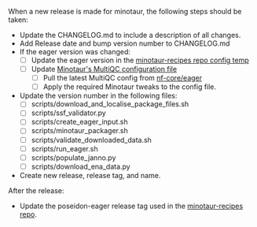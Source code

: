 <!-- Still preliminary. -->

When a new release is made for minotaur, the following steps should be taken:

- Update the CHANGELOG.md to include a description of all changes.
- Add Release date and bump version number to CHANGELOG.md
- If the eager version was changed:
  - [ ] Update the eager version in the [minotaur-recipes repo config temp](https://github.com/poseidon-framework/minotaur-recipes/blob/main/assets/template.config)
  - [ ] Update [Minotaur's MultiQC configuration file](https://github.com/poseidon-framework/poseidon-eager/blob/main/conf/minotaur_multiqc_config.yaml)
      - [ ] Pull the latest MultiQC config from [nf-core/eager](https://github.com/nf-core/eager/blob/master/assets/multiqc_config.yaml)
      - [ ] Apply the required Minotaur tweaks to the config file.
- Update the version number in the following files:
  - [ ] scripts/download_and_localise_package_files.sh
  - [ ] scripts/ssf_validator.py
  - [ ] scripts/create_eager_input.sh
  - [ ] scripts/minotaur_packager.sh
  - [ ] scripts/validate_downloaded_data.sh
  - [ ] scripts/run_eager.sh
  - [ ] scripts/populate_janno.py
  - [ ] scripts/download_ena_data.py
- Create new release, release tag, and name.

After the release:

- Update the poseidon-eager release tag used in the [minotaur-recipes repo](https://github.com/poseidon-framework/minotaur-recipes/blob/main/assets/template.config).
